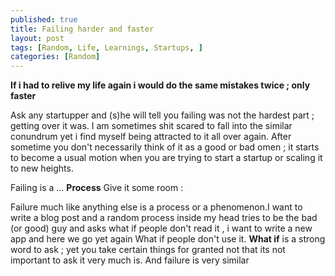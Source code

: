 ```yaml
---
published: true
title: Failing harder and faster
layout: post
tags: [Random, Life, Learnings, Startups, ]
categories: [Random]
---
```

**If i had to relive my life again i would do the same mistakes twice ; only faster** 

Ask any startupper and (s)he will tell you failing was not the hardest part ; getting over it was. I am sometimes shit scared to fall into the similar conundrum yet i find myself being attracted to it all over again. After sometime you don't necessarily think of it as a good or bad omen ; it starts to become a usual motion when you are trying to start a startup or scaling it to new heights. 

Failing is a ... **Process** Give it some room :

Failure much like anything else is a process or a phenomenon.I want to write a blog post and a random process inside my head tries to be the bad (or good) guy and asks what if people don't read it , i want to write a new app and here we go yet again What if people don't use it. **What if** is a strong word to ask ; yet you take certain things for granted not that its not important to ask it very much is. And failure is very similar  